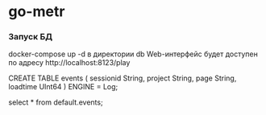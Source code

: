 # go-metr

### Запуск БД
docker-compose up -d в директории db
Web-интерфейс будет доступен по адресу http://localhost:8123/play

CREATE TABLE events
(
    sessionid String,
    project String,
    page String,
    loadtime UInt64
) ENGINE = Log;

select * from default.events;